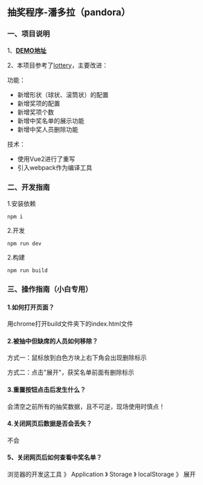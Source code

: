 ## 抽奖程序-潘多拉（pandora）


### 一、项目说明

1、**[DEMO地址](https://yuyongyu08.github.io/pandora/)**

2、本项目参考了[lottery](https://github.com/fouber/lottery)，主要改进：

功能：
* 新增形状（球状、滚筒状）的配置
* 新增奖项的配置
* 新增奖项个数
* 新增中奖名单的展示功能
* 新增中奖人员删除功能

技术：
* 使用Vue2进行了重写
* 引入webpack作为编译工具




### 二、开发指南
1.安装依赖
```
npm i
```

2.开发

```
npm run dev
```

2.构建

```
npm run build
```



### 三、操作指南（小白专用）

#### 1.如何打开页面？

用chrome打开build文件夹下的index.html文件


#### 2.被抽中但缺席的人员如何移除？

方式一：鼠标放到白色方块上右下角会出现删除标示

方式二：点击"展开"，获奖名单前面有删除标示

#### 3.重置按钮点击后发生什么？

会清空之前所有的抽奖数据，且不可逆，现场使用时慎点！

#### 4.关闭网页后数据是否会丢失？
不会

#### 5、关闭网页后如何查看中奖名单？

浏览器的开发这工具 》 Application 》 Storage 》 localStorage 》 展开
